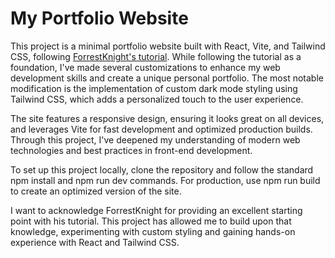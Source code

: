# My Portfolio Website
This project is a minimal portfolio website built with React, Vite, and Tailwind CSS, following [ForrestKnight's tutorial](https://www.youtube.com/watch?v=b0pkpcD8Ms4). While following the tutorial as a foundation, I've made several customizations to enhance my web development skills and create a unique personal portfolio. The most notable modification is the implementation of custom dark mode styling using Tailwind CSS, which adds a personalized touch to the user experience.

The site features a responsive design, ensuring it looks great on all devices, and leverages Vite for fast development and optimized production builds. Through this project, I've deepened my understanding of modern web technologies and best practices in front-end development.

To set up this project locally, clone the repository and follow the standard npm install and npm run dev commands. For production, use npm run build to create an optimized version of the site.

I want to acknowledge ForrestKnight for providing an excellent starting point with his tutorial. This project has allowed me to build upon that knowledge, experimenting with custom styling and gaining hands-on experience with React and Tailwind CSS.
